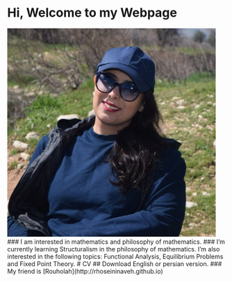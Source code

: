 # Hi, Welcome to my Webpage
<img src="Sahar.jpg" width="480">
### I am interested in mathematics and philosophy of mathematics.
### I’m currently learning Structuralism in the philosophy of mathematics.
I’m also interested in the following topics: Functional Analysis, Equilibrium Problems and Fixed Point Theory.  
# CV
## Download English or persian version.
### My friend is [Rouholah](http://rhoseininaveh.github.io)


